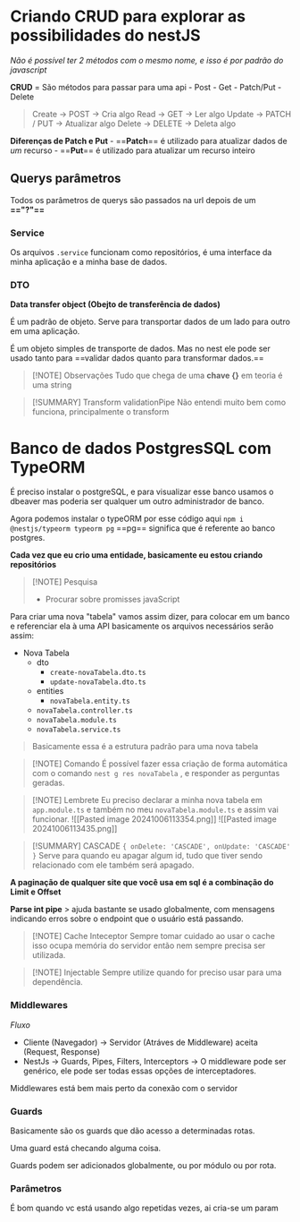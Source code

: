 # Criando CRUD para explorar as possibilidades do nestJS

_Não é possível ter 2 métodos com o mesmo nome, e isso é por padrão do
javascript_

**CRUD** = São métodos para passar para uma api - Post - Get - Patch/Put -
Delete

> Create -> POST -> Cria algo Read -> GET -> Ler algo Update -> PATCH / PUT ->
> Atualizar algo Delete -> DELETE -> Deleta algo

**Diferenças de Patch e Put** - ==**Patch**== é utilizado para atualizar dados
de _um_ recurso - ==**Put**== é utilizado para atualizar um recurso inteiro

## Querys parâmetros

Todos os parâmetros de querys são passados na url depois de um **=="?"==**

### Service

Os arquivos `.service` funcionam como repositórios, é uma interface da minha
aplicação e a minha base de dados.

### DTO

**Data transfer object (Obejto de transferência de dados)**

É um padrão de objeto. Serve para transportar dados de um lado para outro em uma
aplicação.

É um objeto simples de transporte de dados. Mas no nest ele pode ser usado tanto
para ==validar dados quanto para transformar dados.==

> [!NOTE] Observações Tudo que chega de uma **chave {}** em teoria é uma string

> [!SUMMARY] Transform validationPipe Não entendi muito bem como funciona,
> principalmente o transform

# Banco de dados PostgresSQL com TypeORM

É preciso instalar o postgreSQL, e para visualizar esse banco usamos o dbeaver
mas poderia ser qualquer um outro administrador de banco.

Agora podemos instalar o typeORM por esse código aqui
`npm i @nestjs/typeorm typeorm pg` ==pg== significa que é referente ao banco
postgres.

**Cada vez que eu crio uma entidade, basicamente eu estou criando repositórios**

> [!NOTE] Pesquisa
>
> - Procurar sobre promisses javaScript

Para criar uma nova "tabela" vamos assim dizer, para colocar em um banco e
referenciar ela à uma API basicamente os arquivos necessários serão assim:

- Nova Tabela
  - dto
    - `create-novaTabela.dto.ts`
    - `update-novaTabela.dto.ts`
  - entities
    - `novaTabela.entity.ts`
  - `novaTabela.controller.ts`
  - `novaTabela.module.ts`
  - `novaTabela.service.ts`

> Basicamente essa é a estrutura padrão para uma nova tabela

> [!NOTE] Comando É possível fazer essa criação de forma automática com o
> comando `nest g res novaTabela` , e responder as perguntas geradas.

> [!NOTE] Lembrete Eu preciso declarar a minha nova tabela em `app.module.ts` e
> também no meu `novaTabela.module.ts` e assim vai funcionar.
> ![[Pasted image 20241006113354.png]] ![[Pasted image 20241006113435.png]]

> [!SUMMARY] CASCADE `{ onDelete: 'CASCADE', onUpdate: 'CASCADE' }` Serve para
> quando eu apagar algum id, tudo que tiver sendo relacionado com ele também
> será apagado.

**A paginação de qualquer site que você usa em sql é a combinação do Limit e
Offset**

**Parse int pipe** > ajuda bastante se usado globalmente, com mensagens
indicando erros sobre o endpoint que o usuário está passando.

> [!NOTE] Cache Inteceptor Sempre tomar cuidado ao usar o cache isso ocupa
> memória do servidor então nem sempre precisa ser utilizada.

> [!NOTE] Injectable Sempre utilize quando for preciso usar para uma
> dependência.

### Middlewares

_Fluxo_

- Cliente (Navegador) -> Servidor (Atráves de Middleware) aceita (Request,
  Response)
- NestJs -> Guards, Pipes, Filters, Interceptors -> O middleware pode ser
  genérico, ele pode ser todas essas opções de interceptadores.

Middlewares está bem mais perto da conexão com o servidor

### Guards

Basicamente são os guards que dão acesso a determinadas rotas.

Uma guard está checando alguma coisa.

Guards podem ser adicionados globalmente, ou por módulo ou por rota.

### Parâmetros

É bom quando vc está usando algo repetidas vezes, ai cria-se um param
